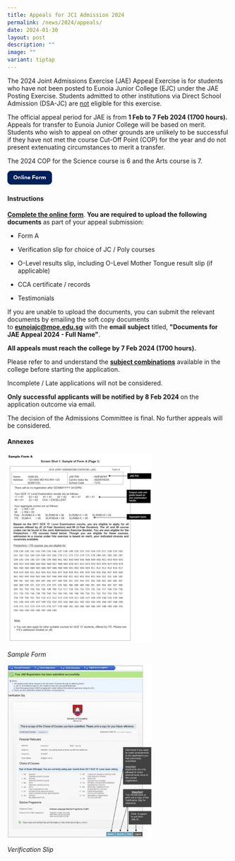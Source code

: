 ```yaml
---
title: Appeals for JC1 Admission 2024
permalink: /news/2024/appeals/
date: 2024-01-30
layout: post
description: ""
image: ""
variant: tiptap
---
```

<p>The 2024 Joint Admissions Exercise (JAE) Appeal Exercise is for students
who have not been posted to Eunoia Junior College (EJC) under the JAE Posting
Exercise. Students admitted to other institutions via Direct School Admission
(DSA-JC) are <u>not</u> eligible for this exercise.</p>
<p>The&nbsp;official appeal period for JAE is from&nbsp;<strong>1 Feb to 7 Feb 2024 (1700 hours). </strong>Appeals
for transfer to Eunoia Junior College will be based on merit. Students
who wish to appeal on other grounds are unlikely to be successful if they
have not met the course Cut-Off Point (COP) for the year and do not present
extenuating circumstances to merit a transfer.</p>
<p>The 2024 COP for the Science course is 6 and the Arts course is 7.</p>
<p></p><a class="isomer-image-wrapper" href="https://form.gov.sg/65a9db9b4c2f3e0012a76c9b"><img style="width: 20%;" height="auto" width="100%" alt="Online Form" src="/images/Form.png"></a>
<p></p>
<h4><strong>Instructions</strong></h4>
<p><strong><a href="https://form.gov.sg/65a9db9b4c2f3e0012a76c9b" rel="noopener noreferrer nofollow" target="_blank">Complete the online form</a></strong>.&nbsp;<strong>You are required to upload the following documents</strong> as
part of your appeal submission:</p>
<ul data-tight="true" class="tight">
<li>
<p>Form A</p>
</li>
<li>
<p>Verification slip for choice of JC / Poly courses&nbsp;</p>
</li>
<li>
<p>O-Level results slip, including O-Level Mother Tongue result slip (if
applicable)</p>
</li>
<li>
<p>CCA certificate / records</p>
</li>
<li>
<p>Testimonials</p>
</li>
</ul>
<p>If you are unable to upload the documents, you can submit the relevant
documents by emailing the soft copy documents to&nbsp;<strong><a href="mailto:eunoiajc@moe.edu.sg" rel="noopener noreferrer nofollow" target="_blank">eunoiajc@moe.edu.sg</a></strong>&nbsp;with
the <strong>email</strong>  <strong>subject</strong> titled,&nbsp;<strong>"Documents for JAE Appeal 2024 - Full Name"</strong>.</p>
<p><strong>All appeals must reach the college by 7 Feb 2024 (1700 hours).</strong>
</p>
<p>Please refer to and understand the&nbsp;<strong><a href="/subject-combinations/" rel="noopener noreferrer nofollow" target="_blank">subject combinations</a></strong>&nbsp;available
in the college before starting the application.&nbsp;</p>
<p>Incomplete / Late applications will not be considered.</p>
<p><strong>Only successful applicants will be notified by 8 Feb 2024 </strong>on
the application outcome via email.</p>
<p>The decision of the Admissions Committee is final. No further appeals
will be considered.</p>
<h4><strong>Annexes</strong></h4>
<div class="isomer-image-wrapper">
<img style="width:65%" height="auto" width="100%" src="/images/JAE-Annex-A-784x1024.jpeg">
</div>
<p><em>Sample Form</em>
</p>
<p></p>
<div class="isomer-image-wrapper">
<img style="width:65%" height="auto" width="100%" src="/images/JAE-Annex-B-853x1024.jpeg">
</div>
<p><em>Verification Slip</em>
</p>